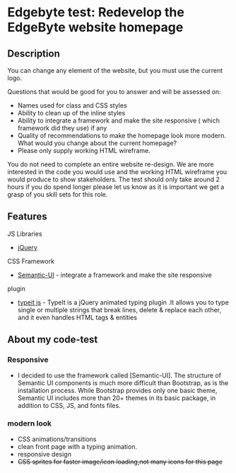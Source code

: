 
# Edgebyte test: Redevelop the EdgeByte website homepage 

## Description

You can change any element of the website, but you must use the current logo.
 
Questions that would be good for you to answer and will be assessed on:

* Names used for class and CSS styles
* Ability to clean up of the inline styles
* Ability to integrate a framework and make the site responsive ( which framework did they use) if any
* Quality of recommendations to make the homepage look more modern. What would you change about the current homepage?
* Please only supply working HTML wireframe.
 
You do not need to complete an entire website re-design. We are more interested in the code you would use and the working HTML wireframe you would produce to show stakeholders. The test should only take around 2 hours if you do spend longer please let us know as it is important we get a grasp of you skill sets for this role.

## Features


JS Libraries
* [jQuery](https://jQuery.com/)

CSS Framework
* [Semantic-UI](https://semantic-ui.com/) - integrate a framework and make the site responsive 

plugin
* [typeit js](https://macarthur.me/typeit/) - TypeIt is a jQuery animated typing plugin .It allows you to type single or multiple strings that break lines, delete & replace each other, and it even handles HTML tags & entities



## About my code-test

### Responsive
* I decided to use the framework called [Semantic-UI]. The structure of Semantic UI components is much more difficult than Bootstrap, as is the installation process. While Bootstrap provides only one basic theme, Semantic UI includes more than 20+ themes in its basic package, in addition to CSS, JS, and fonts files.


### modern look
* CSS animations/transitions
* clean front page with a typing animation.
* responsive design
* <del>CSS sprites for faster image/icon loading,not many icons for this page

